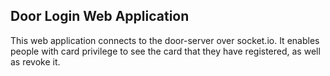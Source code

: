 Door Login Web Application
-------------------------

This web application connects to the door-server over socket.io.
It enables people with card privilege to see the card that they have registered, as well as revoke it.

